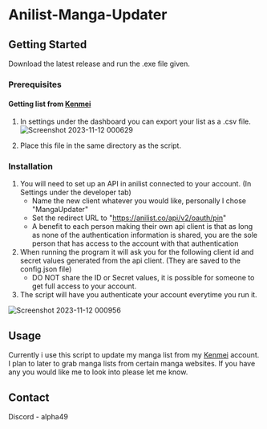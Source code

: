 # Anilist-Manga-Updater

<!-- GETTING STARTED -->
## Getting Started

Download the latest release and run the .exe file given. 

### Prerequisites

#### Getting list from [Kenmei](https://www.kenmei.co)
1. In settings under the dashboard you can export your list as a .csv file.
   ![Screenshot 2023-11-12 000629](https://github.com/RLAlpha49/Anilist-Manga-Updater/assets/75044176/07e7da8e-8e6c-44c7-85a8-4117fab05afb)

3. Place this file in the same directory as the script.

### Installation

1. You will need to set up an API in anilist connected to your account. (In Settings under the developer tab)
    - Name the new client whatever you would like, personally I chose "MangaUpdater"
    - Set the redirect URL to "https://anilist.co/api/v2/oauth/pin"
    - A benefit to each person making their own api client is that as long as none of the authentication information is shared, you are the sole person that has access to the account with that authentication
2. When running the program it will ask you for the following client id and secret values generated from the api client. (They are saved to the config.json file)
    - DO NOT share the ID or Secret values, it is possible for someone to get full access to your account.
3. The script will have you authenticate your account everytime you run it.

![Screenshot 2023-11-12 000956](https://github.com/RLAlpha49/Anilist-Manga-Updater/assets/75044176/fda82a15-f14e-42bf-a2c7-215b916ce863)

<!-- USAGE EXAMPLES -->
## Usage

Currently i use this script to update my manga list from my [Kenmei](https://www.kenmei.co) account.
I plan to later to grab manga lists from certain manga websites. If you have any you would like me to look into please let me know.

<!-- CONTACT -->
## Contact

Discord - alpha49
